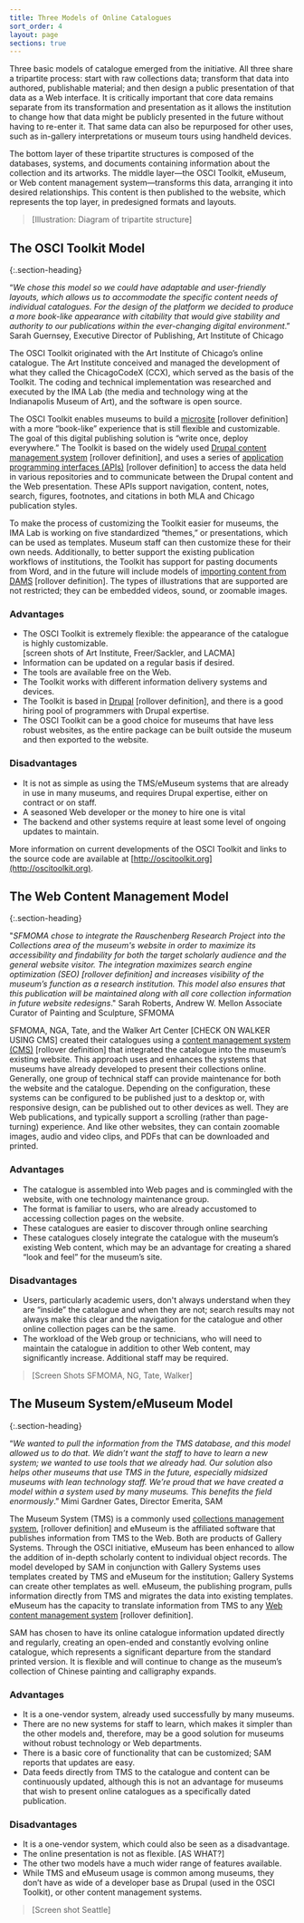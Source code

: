 ```yaml
---
title: Three Models of Online Catalogues
sort_order: 4
layout: page
sections: true
---
```

Three basic models of catalogue emerged from the initiative. All three share a
tripartite process: start with raw collections data; transform that data into
authored, publishable material; and then design a public presentation of that
data as a Web interface. It is critically important that core data remains
separate from its transformation and presentation as it allows the institution
to change how that data might be publicly presented in the future without having
to re-enter it. That same data can also be repurposed for other uses, such as
in-gallery interpretations or museum tours using handheld devices.

The bottom layer of these tripartite structures is composed of the
databases, systems, and documents containing information about the
collection and its artworks. The middle layer—the OSCI Toolkit, eMuseum,
or Web content management system—transforms this data, arranging it into
desired relationships. This content is then published to the website,
which represents the top layer, in predesigned formats and layouts.

> \[Illustration: Diagram of tripartite structure\]

## The OSCI Toolkit Model
{:.section-heading}

“*We chose this model so we could have adaptable and user-friendly
layouts, which allows us to accommodate the specific content needs of
individual catalogues. For the design of the platform we decided to
produce a more book-like appearance with citability that would give
stability and authority to our publications within the ever-changing
digital environment*.” Sarah Guernsey, Executive Director of Publishing,
Art Institute of Chicago

The OSCI Toolkit originated with the Art Institute of Chicago’s online
catalogue. The Art Institute conceived and managed the development of
what they called the ChicagoCodeX (CCX), which served as the basis of
the Toolkit. The coding and technical implementation was researched and
executed by the IMA Lab (the media and technology wing at the
Indianapolis Museum of Art), and the software is open source.

The OSCI Toolkit enables museums to build a [microsite](#) \[rollover
definition\] with a more “book-like” experience that is still flexible
and customizable. The goal of this digital publishing solution is “write
once, deploy everywhere.” The Toolkit is based on the widely used [Drupal
content management system](#) \[rollover definition\], and uses a series of
[application programming interfaces (APIs)](#) \[rollover definition\] to
access the data held in various repositories and to communicate between
the Drupal content and the Web presentation. These APIs support
navigation, content, notes, search, figures, footnotes, and citations in
both MLA and Chicago publication styles.

To make the process of customizing the Toolkit easier for museums, the
IMA Lab is working on five standardized “themes,” or presentations,
which can be used as templates. Museum staff can then customize these
for their own needs. Additionally, to better support the existing
publication workflows of institutions, the Toolkit has support for
pasting documents from Word, and in the future will include models of
[importing content from DAMS](#) \[rollover definition\]. The types of
illustrations that are supported are not restricted; they can be
embedded videos, sound, or zoomable images.

### Advantages

- The OSCI Toolkit is extremely flexible: the appearance of the
  catalogue is highly customizable.  
  \[screen shots of Art Institute, Freer/Sackler, and LACMA\]
- Information can be updated on a regular basis if desired.
- The tools are available free on the Web.
- The Toolkit works with different information delivery systems
  and devices.
- The Toolkit is based in [Drupal](#) \[rollover definition\], and there is
  a good hiring pool of programmers with Drupal expertise.
- The OSCI Toolkit can be a good choice for museums that have less
  robust websites, as the entire package can be built outside the
  museum and then exported to the website.

### Disadvantages

- It is not as simple as using the TMS/eMuseum systems that are
  already in use in many museums, and requires Drupal expertise,
  either on contract or on staff.
- A seasoned Web developer or the money to hire one is vital
- The backend and other systems require at least some level of ongoing
  updates to maintain.

More information on current developments of the OSCI Toolkit and links
to the source code are available at
[http://oscitoolkit.org](http://oscitoolkit.org).

## The Web Content Management Model
{:.section-heading}

"*SFMOMA chose to integrate the Rauschenberg Research Project into the
Collections area of the museum's website in order to maximize its
accessibility and findability for both the target scholarly audience and
the general website visitor. The integration maximizes search engine
optimization (SEO) \[rollover definition\] and increases visibility of
the museum’s function as a research institution. This model also ensures
that this publication will be maintained along with all core collection
information in future website redesigns*." Sarah Roberts, Andrew W.
Mellon Associate Curator of Painting and Sculpture, SFMOMA

SFMOMA, NGA, Tate, and the Walker Art Center \[CHECK ON WALKER USING
CMS\] created their catalogues using a [content management system (CMS)](#)
\[rollover definition\] that integrated the catalogue into the museum’s
existing website. This approach uses and enhances the systems that
museums have already developed to present their collections online.
Generally, one group of technical staff can provide maintenance for both
the website and the catalogue. Depending on the configuration, these
systems can be configured to be published just to a desktop or, with
responsive design, can be published out to other devices as well. They
are Web publications, and typically support a scrolling (rather than
page-turning) experience. And like other websites, they can contain
zoomable images, audio and video clips, and PDFs that can be downloaded
and printed.

### Advantages

-  The catalogue is assembled into Web pages and is commingled with the
   website, with one technology maintenance group.
-  The format is familiar to users, who are already accustomed to
   accessing collection pages on the website.
-  These catalogues are easier to discover through online searching
-  These catalogues closely integrate the catalogue with the museum’s
   existing Web content, which may be an advantage for creating a
   shared “look and feel” for the museum’s site.

### Disadvantages

- Users, particularly academic users, don't always understand when
  they are “inside” the catalogue and when they are not; search
  results may not always make this clear and the navigation for the
  catalogue and other online collection pages can be the same.
- The workload of the Web group or technicians, who will need to
  maintain the catalogue in addition to other Web content, may
  significantly increase. Additional staff may be required.

> \[Screen Shots SFMOMA, NG, Tate, Walker\]

## The Museum System/eMuseum Model
{:.section-heading}

“*We wanted to pull the information from the TMS database, and this
model allowed us to do that. We didn’t want the staff to have to learn a
new system; we wanted to use tools that we already had. Our solution
also helps other museums that use TMS in the future, especially midsized
museums with lean technology staff. We’re proud that we have created a
model within a system used by many museums. This benefits the field
enormously*.” Mimi Gardner Gates, Director Emerita, SAM

The Museum System (TMS) is a commonly used [collections management
system](#), \[rollover definition\] and eMuseum is the affiliated software
that publishes information from TMS to the Web. Both are products of
Gallery Systems. Through the OSCI initiative, eMuseum has been enhanced
to allow the addition of in-depth scholarly content to individual object
records. The model developed by SAM in conjunction with Gallery Systems
uses templates created by TMS and eMuseum for the institution; Gallery
Systems can create other templates as well. eMuseum, the publishing
program, pulls information directly from TMS and migrates the data into
existing templates. eMuseum has the capacity to translate information
from TMS to any [Web content management system](#) \[rollover definition\].

SAM has chosen to have its online catalogue information updated directly
and regularly, creating an open-ended and constantly evolving online
catalogue, which represents a significant departure from the standard
printed version. It is flexible and will continue to change as the
museum’s collection of Chinese painting and calligraphy expands.

### Advantages

- It is a one-vendor system, already used successfully by
  many museums.
- There are no new systems for staff to learn, which makes it simpler
  than the other models and, therefore, may be a good solution for
  museums without robust technology or Web departments.
- There is a basic core of functionality that can be customized; SAM
  reports that updates are easy.
- Data feeds directly from TMS to the catalogue and content can be
  continuously updated, although this is not an advantage for museums
  that wish to present online catalogues as a specifically
  dated publication.

### Disadvantages

- It is a one-vendor system, which could also be seen as a disadvantage.
- The online presentation is not as flexible. \[AS WHAT?\]
- The other two models have a much wider range of features available.
- While TMS and eMuseum usage is common among museums, they don’t have
  as wide of a developer base as Drupal (used in the OSCI Toolkit), or
  other content management systems.

> \[Screen shot Seattle\]
